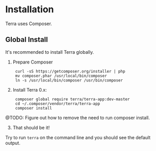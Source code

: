 Installation
============

Terra uses Composer.

Global Install
--------------

It's recommended to install Terra globally.

1. Prepare Composer

        curl -sS https://getcomposer.org/installer | php
        mv composer.phar /usr/local/bin/composer
        ln -s /usr/local/bin/composer /usr/bin/composer

2. Install Terra 0.x:

        composer global require terra/terra-app:dev-master
        cd ~/.composer/vendor/terra/terra-app 
        composer install
        
  @TODO: Figure out how to remove the need to run composer install.

3. That should be it!

  Try to run `terra` on the command line and you should see the default output.
